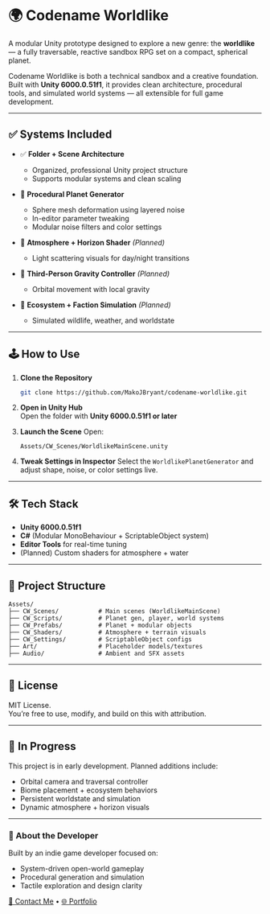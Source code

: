 # 🌍 Codename Worldlike

A modular Unity prototype designed to explore a new genre: the **worldlike** — a fully traversable, reactive sandbox RPG set on a compact, spherical planet.

Codename Worldlike is both a technical sandbox and a creative foundation. Built with **Unity 6000.0.51f1**, it provides clean architecture, procedural tools, and simulated world systems — all extensible for full game development.

---

## ✅ Systems Included

- ✅ **Folder + Scene Architecture**
  - Organized, professional Unity project structure
  - Supports modular systems and clean scaling

- 🔄 **Procedural Planet Generator**
  - Sphere mesh deformation using layered noise
  - In-editor parameter tweaking
  - Modular noise filters and color settings

- 🔄 **Atmosphere + Horizon Shader** *(Planned)*
  - Light scattering visuals for day/night transitions

- 🔄 **Third-Person Gravity Controller** *(Planned)*
  - Orbital movement with local gravity

- 🔄 **Ecosystem + Faction Simulation** *(Planned)*
  - Simulated wildlife, weather, and worldstate

---

## 🕹️ How to Use

1. **Clone the Repository**

   ```bash
   git clone https://github.com/MakoJBryant/codename-worldlike.git
   ```

2. **Open in Unity Hub**  
   Open the folder with **Unity 6000.0.51f1 or later**

3. **Launch the Scene**
   Open:

   ```
   Assets/CW_Scenes/WorldlikeMainScene.unity
   ```

4. **Tweak Settings in Inspector**
   Select the `WorldlikePlanetGenerator` and adjust shape, noise, or color settings live.

---

## 🛠️ Tech Stack

- **Unity 6000.0.51f1**
- **C#** (Modular MonoBehaviour + ScriptableObject system)
- **Editor Tools** for real-time tuning
- (Planned) Custom shaders for atmosphere + water

---

## 📁 Project Structure

```
Assets/
├── CW_Scenes/           # Main scenes (WorldlikeMainScene)
├── CW_Scripts/          # Planet gen, player, world systems
├── CW_Prefabs/          # Planet + modular objects
├── CW_Shaders/          # Atmosphere + terrain visuals
├── CW_Settings/         # ScriptableObject configs
├── Art/                 # Placeholder models/textures
├── Audio/               # Ambient and SFX assets
```

---

## 📄 License

MIT License.  
You’re free to use, modify, and build on this with attribution.

---

## 🔧 In Progress

This project is in early development. Planned additions include:

- Orbital camera and traversal controller
- Biome placement + ecosystem behaviors
- Persistent worldstate and simulation
- Dynamic atmosphere + horizon visuals

---

### 💼 About the Developer

Built by an indie game developer focused on:

- System-driven open-world gameplay  
- Procedural generation and simulation  
- Tactile exploration and design clarity

[📧 Contact Me](mailto:your.email@example.com) • [🌐 Portfolio](https://yourportfolio.site)
